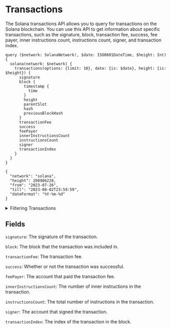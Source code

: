 # Transactions

The Solana transactions API allows you to query for transactions on the Solana blockchain. You can use this API to get information about specific transactions, such as the signature, block, transaction fee, success, fee payer, inner instructions count, instructions count, signer, and transaction index.

```
query ($network: SolanaNetwork!, $date: ISO8601DateTime, $height: Int) {
  solana(network: $network) {
    transactions(options: {limit: 10}, date: {is: $date}, height: {is: $height}) {
      signature
      block {
        timestamp {
          time
        }
        height
        parentSlot
        hash
        previousBlockHash
      }
      transactionFee
      success
      feePayer
      innerInstructionsCount
      instructionsCount
      signer
      transactionIndex
    }
  }
}

{
  "network": "solana",
  "height": 208986228,
  "from": "2023-07-26",
  "till": "2023-08-02T23:59:59",
  "dateFormat": "%Y-%m-%d"
}
```

<details><summary>Filtering Transactions</summary>

`transactionIndex`: This field allows you to filter transactions by their index in the block.

`transactionFee`: This field allows you to filter transactions by their fee.

`success`: This field allows you to filter transactions by whether or not they were successful.

`signer`: This field allows you to filter transactions by the account that signed the transaction.

`signature`: This field allows you to filter transactions by their signature.

`recentBlockHash`: This field allows you to filter transactions by the hash of the most recent block they were included in.

`previousBlockHash`: This field allows you to filter transactions by the hash of the block that they were included in.

`parentSlot`: This field allows you to filter transactions by the parent slot of the block that they were included in.

`options`: This field allows you to filter returned data by ordering, limiting, and constraining it.

`instructionsCount`: This field allows you to filter transactions by the number of instructions they contain.

`innerInstructionsCount`: This field allows you to filter transactions by the number of inner instructions they contain.

`height`: This field allows you to filter transactions by their height.

`feePayer`: This field allows you to filter transactions by the account that paid the transaction fee.

`fee`: This field allows you to filter transactions by their fee.

`date`: This field allows you to filter transactions by their date.

blockHash: This field allows you to filter transactions by their block hash.

any: This field allows you to filter transactions by any of the other fields in OR condition.

accountsCount: This field allows you to filter transactions by the number of accounts they interact with.

</details>


## Fields


`signature`: The signature of the transaction.

`block`: The block that the transaction was included in.

`transactionFee`: The transaction fee.

`success`: Whether or not the transaction was successful.

`feePayer`: The account that paid the transaction fee.

`innerInstructionsCount`: The number of inner instructions in the transaction.

`instructionsCount`: The total number of instructions in the transaction.

`signer`: The account that signed the transaction.

`transactionIndex`: The index of the transaction in the block.